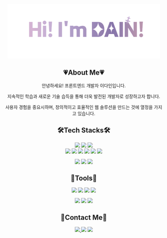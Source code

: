 <div align="center">
  <img src="https://github.com/DAIN302/DAIN302/blob/main/asset/dain.gif" />
</div>

<h2 align="center">
 <b>💗About Me💗</b> 
</h2>
<p align="center">안녕하세요! 프론트엔드 개발자 이다인입니다.<p/>
<p align="center">지속적인 학습과 새로운 기술 습득을 통해 더욱 발전된 개발자로 성장하고자 합니다.<p/>
<p align="center">사용자 경험을 중요시하며, 창의적이고 효율적인 웹 솔루션을 만드는 것에 열정을 가지고 있습니다.<p/>

<h2 align="center">
 <b>🛠Tech Stacks🛠</b> 
</h2>
<div align="center">
<img src="https://img.shields.io/badge/JavaScript-F7DF1E?style=flat&logo=javascript&logoColor=333333"/> <img src="https://img.shields.io/badge/HTML-E34F26?style=flat&logo=html5&logoColor=white"/>  <img src="https://img.shields.io/badge/CSS-1572b6?style=flat&logo=css3&logoColor=white"/>
<br/>
<img src="https://img.shields.io/badge/React-61DAFB?style=flat&logo=react&logoColor=white"/>
<img src="https://img.shields.io/badge/Redux-764ABC?style=flat&logo=redux&logoColor=white"/>
<img src="https://img.shields.io/badge/Vue.js-4FC08D?style=flat&logo=vue.js&logoColor=white"/>
<img src="https://img.shields.io/badge/Typescript-3178C6?style=flat&logo=&logoColor=white"/>
 <img src="https://img.shields.io/badge/Sass-CC6699?style=flat&logo=sass&logoColor=white"/> <img src="https://img.shields.io/badge/jQuery-0769AD?style=flat&logo=jquery&logoColor=white"/>

<img src="https://img.shields.io/badge/Node.js-5fa04e?style=flat&logo=Node.js&logoColor=white"/> <img src="https://img.shields.io/badge/Express.js-000000?style=flat&logo=Express&logoColor=white"/>
<img src="https://img.shields.io/badge/MySQL-4479A1?style=flat&logo=MySQL&logoColor=white"/>

<h2 align="center">
 <b>🔧Tools🔧</b> 
</h2>
<img src="https://img.shields.io/badge/Visual Studio Code-007ACC?style=flat-square&logo=Visual Studio Code&logoColor=white"/> <img src="https://img.shields.io/badge/MySQLWorkBench-4479A1?style=flat&logo=MySQL&logoColor=white"/> <img src="https://img.shields.io/badge/Git-F05032?style=flat&logo=git&logoColor=white"/> <img src="https://img.shields.io/badge/GitHub-181717?style=flat&logo=github&logoColor=white"/>

<img src="https://img.shields.io/badge/Slack-4a154b?style=flat&logo=slack&logoColor=white"/> <img src="https://img.shields.io/badge/Notion-000000?style=flat&logo=notion&logoColor=white"/>
<img src="https://img.shields.io/badge/Figma-F24E1E?style=flat&logo=figma&logoColor=white"/>

</div>
<h2 align="center">
 <b>📱Contact Me📱</b> 
</h2>
<div align="center">
<a href="https://daddda3232.tistory.com/" target="_blank">
<img src="https://img.shields.io/badge/My Blog-000000?style=flat&logo=tistory&logoColor=white"/> 
</a>
<img src="https://img.shields.io/badge/dbgnfk12@gmail.com-EA4335?style=flat&logo=Gmail&logoColor=white"/> 
<a href="https://snowy-aunt-2ed.notion.site/1246edf9ca92805d9041c4346c90c8e5" target="_blank">
<img src="https://img.shields.io/badge/Resume-000000?style=flat&logo=notion&logoColor=white"/> 
</a>
</div>

<!--
**DAIN302/DAIN302** is a ✨ _special_ ✨ repository because its `README.md` (this file) appears on your GitHub profile.

Here are some ideas to get you started:

- 🔭 I’m currently working on ...
- 🌱 I’m currently learning ...
- 👯 I’m looking to collaborate on ...
- 🤔 I’m looking for help with ...
- 💬 Ask me about ...
- 📫 How to reach me: ...
- 😄 Pronouns: ...
- ⚡ Fun fact: ...
  -->
